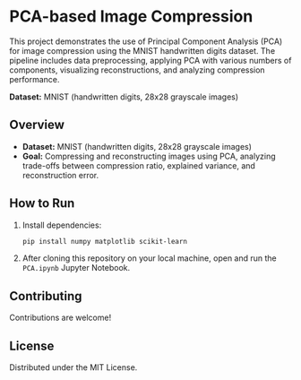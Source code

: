 # PCA-based Image Compression

This project demonstrates the use of Principal Component Analysis (PCA) for image compression using the MNIST handwritten digits dataset. The pipeline includes data preprocessing, applying PCA with various numbers of components, visualizing reconstructions, and analyzing compression performance.

**Dataset:** MNIST (handwritten digits, 28x28 grayscale images)

## Overview
- **Dataset:** MNIST (handwritten digits, 28x28 grayscale images)
- **Goal:** Compressing and reconstructing images using PCA, analyzing trade-offs between compression ratio, explained variance, and reconstruction error.

## How to Run
1. Install dependencies:
    ```bash
    pip install numpy matplotlib scikit-learn
    ```
2. After cloning this repository on your local machine, open and run the `PCA.ipynb` Jupyter Notebook.

## Contributing

Contributions are welcome!

## License

Distributed under the MIT License.

